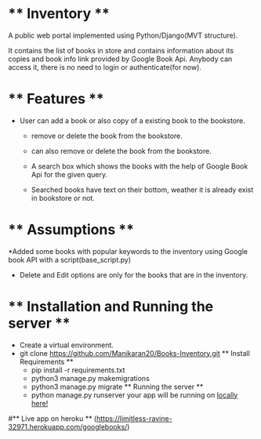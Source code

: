 # ** Inventory **

A public web portal implemented using Python/Django(MVT structure).

It contains the list of books in store and contains information about its copies and book info link provided by Google Book Api. Anybody can access it, there is no need to login or authenticate(for now).

# ** Features **
* User can add a book or also copy of a existing book to the bookstore.

  * remove or delete the book from the bookstore.

  * can also remove or delete the book from the bookstore.
  
  * A search box which shows the books with the help of Google Book Api for the given query.
  
  * Searched books have text on their bottom, weather it is already exist in bookstore or not.
  
 # ** Assumptions **
 
  *Added some books with popular keywords to the inventory using Google book API with a script(base_script.py)
  
  * Delete and Edit options are only for the books that are in the inventory.
  
# ** Installation and Running the server **
 * Create a virtual environment.
 * git clone https://github.com/Manikaran20/Books-Inventory.git
 ** Install Requirements **
   * pip install -r requirements.txt
   * python3 manage.py makemigrations
   * python3 manage.py migrate
 ** Running the server **
   * python manage.py runserver
   your app will be running on  [locally here!](http://127.0.0.1:8000/)
    
#** Live app on heroku ** (https://limitless-ravine-32971.herokuapp.com/googlebooks/)
  

 
  
